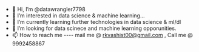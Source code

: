 - 👋 Hi, I’m @datawrangler7798
- 👀 I’m interested in data science & machine learning...
- 🌱 I’m currently learning further technologies in data science & ml/dl
- 💞️ I’m looking for data scinece and machine learning opporunities.
- 📫 How to reach me ---- mail me @ rkvashist00@gmail.com , Call me @ 9992458867

<!---
datawrangler7798/datawrangler7798 is a ✨ special ✨ repository because its `README.md` (this file) appears on your GitHub profile.
You can click the Preview link to take a look at your changes.
--->
